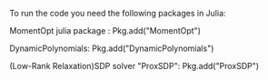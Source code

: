 
To run the code you need the following packages in Julia:

MomentOpt julia package : Pkg.add("MomentOpt")

DynamicPolynomials: Pkg.add("DynamicPolynomials")

(Low-Rank Relaxation)SDP solver "ProxSDP": Pkg.add("ProxSDP")
